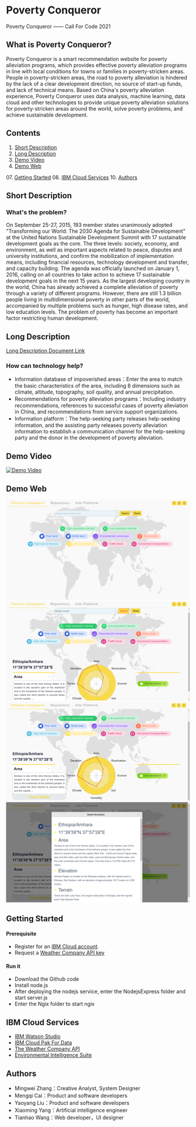# Poverty Conqueror
Poverty Conqueror —— Call For Code 2021


## What is Poverty Conqueror? ##
Poverty Conqueror is a smart recommendation website for poverty alleviation programs, which provides effective poverty alleviation programs in line with local conditions for towns or families in poverty-stricken areas. People in poverty-stricken areas, the road to poverty alleviation is hindered by the lack of a clear development direction, no source of start-up funds, and lack of technical means. Based on China's poverty alleviation experience, Poverty Conqueror uses data analysis, machine learning, data cloud and other technologies to provide unique poverty alleviation solutions for poverty-stricken areas around the world, solve poverty problems, and achieve sustainable development.



## Contents

01. [Short Description](#Short-Description)
01. [Long Description](#Long-Description)
02. [Demo Video](#Demo-Video)
02. [Demo Web](#Demo-Web)

[comment]: <> (03. [How it works]&#40;#How-it-works&#41;)

[comment]: <> (06. [Project Roadmap]&#40;#Project-Roadmap&#41;)
07. [Getting Started](#Getting-Started)
08. [IBM Cloud Services](#IBM-Cloud-Services)
10. [Authors](#Authors)

## Short Description <a name="Short-Description"></a>

### What's the problem?
On September 25-27, 2015, 193 member states unanimously adopted "Transforming our World: The 2030 Agenda for Sustainable Development" at the United Nations Sustainable Development Summit with 17 sustainable development goals as the core. The three levels: society, economy, and environment, as well as important aspects related to peace, disputes and university institutions, and confirm the mobilization of implementation means, including financial resources, technology development and transfer, and capacity building. The agenda was officially launched on January 1, 2016, calling on all countries to take action to achieve 17 sustainable development goals in the next 15 years. As the largest developing country in the world, China has already achieved a complete alleviation of poverty through a variety of different programs. However, there are still 1.3 billion people living in multidimensional poverty in other parts of the world, accompanied by multiple problems such as hunger, high disease rates, and low education levels. The problem of poverty has become an important factor restricting human development.

## Long Description <a name="Long-Description"></a>
[Long Description Document Link](https://github.com/long122021/Poverty-Conqueror/blob/master//PovertyConqueror.pptx)

### How can technology help?

* Information database of impoverished areas：Enter the area to match the basic characteristics of the area, including 8 dimensions such as climate, altitude, topography, soil quality, and annual precipitation.
* Recommendations for poverty alleviation programs：Including industry recommendations, references to successful cases of poverty alleviation in China, and recommendations from service support organizations.
* Information platform：The help-seeking party releases help-seeking information, and the assisting party releases poverty alleviation information to establish a communication channel for the help-seeking party and the donor in the development of poverty alleviation.



## Demo Video <a name="Demo-Video"></a>
[![Demo Video](https://github.com/long122021/Poverty-Conqueror/blob/master/cover.png?raw=ture)](https://www.youtube.com/watch?v=UYTDi53BQrs "DEMO VIDEO")

## Demo Web <a name="Demo-Web"></a>
![picture alt](https://github.com/long122021/Poverty-Conqueror/blob/master/1.png?raw=true)
![picture alt](https://github.com/long122021/Poverty-Conqueror/blob/master/2.png?raw=true)
![picture alt](https://github.com/long122021/Poverty-Conqueror/blob/master/3.png?raw=true)
![picture alt](https://github.com/long122021/Poverty-Conqueror/blob/master/4.png?raw=true)

[comment]: <> (## How it works <a name="How-it-works"></a>)

[comment]: <> (![picture alt]&#40;https://github.com/long122021/Water-Assistant/blob/master/Architecture.png?raw=true&#41;)

[comment]: <> (1. We use IoT water quality monitoring equipment to monitor water source information, and then store the data in the Cloudant database. IoT Plantform manages these devices so as to generate the water source map on Water Assistant.)

[comment]: <> (2. To analyze the relationship between weather and water resources，we use 4 weather-related indicators of temperature, humidity, wind speed, and rainfall  as independent variables, water quality level and water level as dependent variables. IBM Cloud Pak for Data is used to clean and process historical data, and IBM Machine Learning is used to train the processed data to get the machine learning model. We select multiple machine learning models, such as decision tree, XGBoost, random forest, linear regression and so on. Machine Learning service automatically performs feature engineering, and comprehensively considers running time, accuracy and other indicators of different models to select the best. Finally, the weather data obtained from The Weather Company is applied on the best model to predict water quality and water depth in the future.)

[comment]: <> (3. Constructing a chatting rebot based on Watson Assistant to provide users with self-service inquiries about water source information and water utilization related knowledge and skills.)


[comment]: <> (## Project Roadmap <a name="Project-Roadmap"></a>)

[comment]: <> (<div  align="center">    )

[comment]: <> (<img src="https://github.com/long122021/Water-Assistant/blob/master/Roadmap.png?raw=true" width="50%" height="50%">)

[comment]: <> (</div>)

[comment]: <> (* In the first stage, we focused on using the Internet of Things technology to monitor water quality and water depth, build a water source map, and provide users with the possibility to view water source information at any time.)

[comment]: <> (* In the second stage, we pay attention to train models predicting water source changes, provide users with water quality and water depth trends, and propose countermeasures to deal with water-related problems.)

[comment]: <> (* In the third stage, we improve the chatting robot to realize self-service query of the nearest clean water source and navigate to it. According to users’  needs, we recommend water resources utilization schemes such as agricultural irrigation and animal husbandry.)

## Getting Started <a name="Getting-Started"></a>

#### Prerequisite
* Register for an [IBM Cloud account](https://www.ibm.com/account/reg/us-en/signup?formid=urx-42793&eventid=cfc-2020).
* Request a [Weather Company API key](https://callforcode.weather.com/)

#### Run it
* Download the Github code
* Install node.js
* After deploying the nodejs service, enter the NodejsExpress folder and start server.js
* Enter the Ngix folder to start ngix

## IBM Cloud Services <a name="IBM-Cloud-Services"></a>
* [IBM Watson Studio](https://www.ibm.com/cloud/watson-studio)
* [IBM Cloud Pak For Data](https://www.ibm.com/products/cloud-pak-for-data)
* [The Weather Company API](https://callforcode.weather.com/)
* [Environmental Intelligence Suite](https://www.ibm.com/products/environmental-intelligence-suite)


## Authors <a name="Authors"></a>
* Mingwei Zhang：Creative Analyst, System Designer
* Mengqi Cai：Product and software developers
* Yaoyang Liu：Product and software developers
* Xiaoming Yang：Artificial intelligence engineer
* Tianhao Wang：Web developer，UI designer

